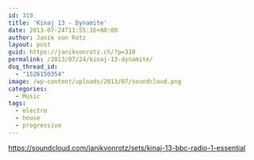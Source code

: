 ```yaml
---
id: 310
title: 'Kinaj 13 - Dynamite'
date: 2013-07-24T11:55:16+00:00
author: Janik von Rotz
layout: post
guid: https://janikvonrotz.ch/?p=310
permalink: /2013/07/24/kinaj-13-dynamite/
dsq_thread_id:
  - "1526150354"
image: /wp-content/uploads/2013/07/soundcloud.png
categories:
  - Music
tags:
  - electro
  - house
  - progressive
---
```

https://soundcloud.com/janikvonrotz/sets/kinaj-13-bbc-radio-1-essential